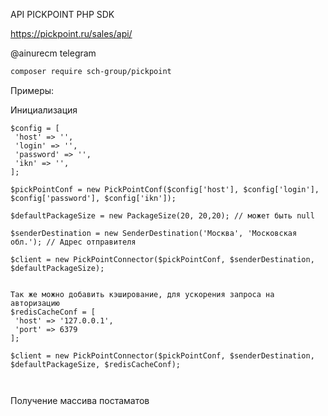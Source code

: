 API PICKPOINT PHP SDK

https://pickpoint.ru/sales/api/

@ainurecm telegram

```bash
composer require sch-group/pickpoint
```
Примеры: 

Инициализация
```
$config = [
 'host' => '',
 'login' => '',
 'password' => '',
 'ikn' => '',
];    

$pickPointConf = new PickPointConf($config['host'], $config['login'], $config['password'], $config['ikn']);

$defaultPackageSize = new PackageSize(20, 20,20); // может быть null

$senderDestination = new SenderDestination('Москва', 'Московская обл.'); // Адрес отправителя

$client = new PickPointConnector($pickPointConf, $senderDestination, $defaultPackageSize);
 
 
Так же можно добавить кэширование, для ускорения запроса на авторизацию 
$redisCacheConf = [
 'host' => '127.0.0.1',
 'port' => 6379
];

$client = new PickPointConnector($pickPointConf, $senderDestination, $defaultPackageSize, $redisCacheConf);

 
```

Получение массива постаматов

```
